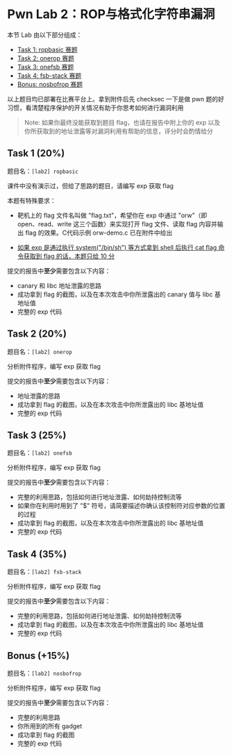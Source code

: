 # Pwn Lab 2：ROP与格式化字符串漏洞

本节 Lab 由以下部分组成：

- [Task 1: ropbasic 赛题](#task-1-20)
- [Task 2: onerop 赛题](#task-2-20)
- [Task 3: onefsb 赛题](#task-3-25)
- [Task 4: fsb-stack 赛题](#task-4-35)
- [Bonus: nosbofrop 赛题](#bonus-15)

以上题目均已部署在比赛平台上。拿到附件后先 checksec 一下是做 pwn 题的好习惯，看清楚程序保护的开关情况有助于你思考如何进行漏洞利用

> Note: 如果你最终没能获取到题目 flag，也请在报告中附上你的 exp 以及你所获取到的地址泄露等对漏洞利用有帮助的信息，评分时会酌情给分

## Task 1 (20%)

题目名：`[lab2] ropbasic`

课件中没有演示过，但给了思路的题目，请编写 exp 获取 flag

本题有特殊要求：

- 靶机上的 flag 文件名叫做 "flag.txt"，希望你在 exp 中通过 "orw"（即 open、read、write 这三个函数）来实现打开 flag 文件、读取 flag 内容并输出 flag 的效果。C代码示例 orw-demo.c 已在附件中给出

- <u>如果 exp 是通过执行 system("/bin/sh") 等方式拿到 shell 后执行 cat flag 命令获取到 flag 的话，本题只给 10 分</u>

提交的报告中**至少**需要包含以下内容：

- canary 和 libc 地址泄露的思路
- 成功拿到 flag 的截图，以及在本次攻击中你所泄露出的 canary 值与 libc 基地址值
- 完整的 exp 代码

## Task 2 (20%)

题目名：`[lab2] onerop`

分析附件程序，编写 exp 获取 flag

提交的报告中**至少**需要包含以下内容：

- 地址泄露的思路
- 成功拿到 flag 的截图，以及在本次攻击中你所泄露出的 libc 基地址值
- 完整的 exp 代码

## Task 3 (25%)

题目名：`[lab2] onefsb`

分析附件程序，编写 exp 获取 flag

提交的报告中**至少**需要包含以下内容：

- 完整的利用思路，包括如何进行地址泄露、如何劫持控制流等
- 如果你在利用时用到了 "$" 符号，请简要描述你确认该控制符对应参数的位置的过程
- 成功拿到 flag 的截图，以及在本次攻击中你所泄露出的 libc 基地址值
- 完整的 exp 代码

## Task 4 (35%)

题目名：`[lab2] fsb-stack`

分析附件程序，编写 exp 获取 flag

提交的报告中**至少**需要包含以下内容：

- 完整的利用思路，包括如何进行地址泄露、如何劫持控制流等
- 成功拿到 flag 的截图，以及在本次攻击中你所泄露出的 libc 基地址值
- 完整的 exp 代码

## Bonus (+15%)

题目名：`[lab2] nosbofrop`

分析附件程序，编写 exp 获取 flag

提交的报告中**至少**需要包含以下内容：

- 完整的利用思路
- 你所用到的所有 gadget
- 成功拿到 flag 的截图
- 完整的 exp 代码